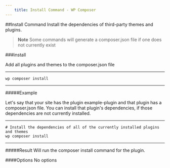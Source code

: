 ```yaml
---
    title: Install Command - WP Composer
---
```

##Install Command
Install the dependencies of third-party themes and plugins.
> **Note** Some commands will generate a composer.json file if one does not currently exist

###install

Add all plugins and themes to the composer.json file

---
    wp composer install
---
#####Example

Let's say that your site has the plugin example-plugin and that plugin has a composer.json file. You can install that plugin's dependencies, if those dependencies are not currently installed.

---
    # Install the dependencies of all of the currently installed plugins and themes
    wp composer install
---

#####Result
Will run the composer install command for the plugin.

####Options
No options

